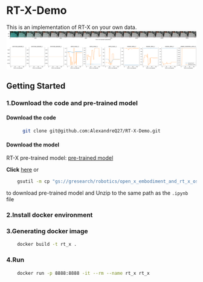 # RT-X-Demo
This is an implementation of RT-X on your own data.
<img src="result.png" alt="result">
## Getting Started
### 1.Download the code and pre-trained model
#### Download the code
```bash
      git clone git@github.com:AlexandreQ27/RT-X-Demo.git
```
#### Download the model
RT-X pre-trained model: [pre-trained model](https://console.cloud.google.com/storage/browser/_details/gresearch/robotics/open_x_embodiment_and_rt_x_oss/rt_1_x_tf_trained_for_002272480_step.zip;tab=live_object)

**Click** [here](https://storage.googleapis.com/gresearch/robotics/open_x_embodiment_and_rt_x_oss/rt_1_x_tf_trained_for_002272480_step.zip) or 

```bash
    gsutil -m cp "gs://gresearch/robotics/open_x_embodiment_and_rt_x_oss/rt_1_x_tf_trained_for_002272480_step.zip" .
```

to download pre-trained model and Unzip to the same path as the <code>.ipynb</code> file

### 2.Install docker environment

### 3.Generating docker image

```bash
    docker build -t rt_x .
```

### 4.Run

```bash
    docker run -p 8888:8888 -it --rm --name rt_x rt_x
```

